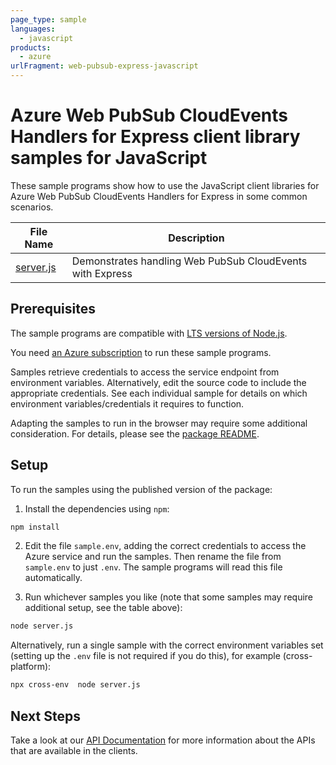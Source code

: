 ```yaml
---
page_type: sample
languages:
  - javascript
products:
  - azure
urlFragment: web-pubsub-express-javascript
---
```


# Azure Web PubSub CloudEvents Handlers for Express client library samples for JavaScript

These sample programs show how to use the JavaScript client libraries for Azure Web PubSub CloudEvents Handlers for Express in some common scenarios.

| **File Name**       | **Description**                                           |
| ------------------- | --------------------------------------------------------- |
| [server.js][server] | Demonstrates handling Web PubSub CloudEvents with Express |

## Prerequisites

The sample programs are compatible with [LTS versions of Node.js](https://nodejs.org/about/releases/).

You need [an Azure subscription][freesub] to run these sample programs.

Samples retrieve credentials to access the service endpoint from environment variables. Alternatively, edit the source code to include the appropriate credentials. See each individual sample for details on which environment variables/credentials it requires to function.

Adapting the samples to run in the browser may require some additional consideration. For details, please see the [package README][package].

## Setup

To run the samples using the published version of the package:

1. Install the dependencies using `npm`:

```bash
npm install
```

2. Edit the file `sample.env`, adding the correct credentials to access the Azure service and run the samples. Then rename the file from `sample.env` to just `.env`. The sample programs will read this file automatically.

3. Run whichever samples you like (note that some samples may require additional setup, see the table above):

```bash
node server.js
```

Alternatively, run a single sample with the correct environment variables set (setting up the `.env` file is not required if you do this), for example (cross-platform):

```bash
npx cross-env  node server.js
```

## Next Steps

Take a look at our [API Documentation][apiref] for more information about the APIs that are available in the clients.

[server]: https://github.com/Azure/azure-sdk-for-js/blob/main/sdk/web-pubsub/web-pubsub-express/samples/v1/javascript/server.js
[apiref]: https://docs.microsoft.com/javascript/api/@azure/web-pubsub-express
[freesub]: https://azure.microsoft.com/free/
[package]: https://github.com/Azure/azure-sdk-for-js/tree/main/sdk/web-pubsub/web-pubsub-express/README.md
